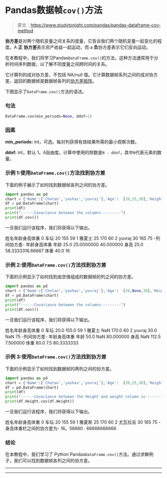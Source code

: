 # Pandas数据帧`cov()`方法

> 原文：<https://www.studytonight.com/pandas/pandas-dataframe-cov-method>

**协方差**是对两个随机变量之间关系的度量，它告诉我们两个随机变量一起变化的程度。A **正** **协方差**表示资产收益一起运动，而 a **负**协方差表示它们反向运动。

在本教程中，我们将学习Pandas`DataFrame.cov()`的方法。这种方法通常用于分析时间序列数据，以了解不同度量之间跨时间的关系。

它计算列的成对协方差，不包括 NA/null 值。它计算数据帧系列之间的成对协方差，返回的数据帧是数据帧各列的[协方差矩阵](https://en.wikipedia.org/wiki/Covariance_matrix)。

下图显示了`DataFrame.cov()`方法的语法。

### 句法

```py
DataFrame.cov(min_periods=None, ddof=1)
```

### 因素

**min_periods:** int，可选。每对列获得有效结果所需的最小观察次数。

**ddof:** int，默认 1。δ自由度。计算中使用的除数是`N - ddof`，其中`N`代表元素的数量。

### 示例 1:使用`DataFrame.cov()`方法找到协方差

下面的例子展示了如何找到数据帧各列之间的协方差。

```py
import pandas as pd
chart = {'Name':['Chetan','yashas','yuvraj'],'Age':  [20,25,30],'Height': [155,170,165],'Weight': [59,60,75]}
df = pd.DataFrame(chart)
print(df)
print("------Covariance between the columns---------")
print(df.cov())
```

一旦我们运行该程序，我们将获得以下输出。

姓名年龄身高体重
0 车坛 20 155 59
1 雅夏士 25 170 60
2 yuvraj 30 165 75
-列间协方差-
年龄身高体重
年龄 25.0 25.0000000 40.000000
身高 25.0 58.3333316.66667
体重 40.0 16

### 示例 2:使用`DataFrame.cov()`方法找到协方差

下面的示例显示了如何找到由空值组成的数据帧的列之间的协方差。

```py
import pandas as pd
chart = {'Name':['Chetan','yashas','yuvraj'],'Age':  [20,None,30],'Height': [155,170,None],'Weight': [59,60,75]}
df = pd.DataFrame(chart)
print(df)
print("------Covariance between the columns---------")
print(df.cov())
```

一旦我们运行该程序，我们将获得以下输出。

姓名年龄身高体重
0 车坛 20.0 155.0 59
1 雅夏士 NaN 170.0 60
2 yuvraj 30.0 NaN 75
-列间协方差-
年龄身高体重
年龄 50.0 NaN 80.000000
身高 NaN 112.5 7.500000
体重 80.0 7.5 80.3333333

### 示例 3:使用`DataFrame.cov()`方法找到协方差

下面的示例显示了如何找到数据帧的两列之间的协方差。

```py
import pandas as pd
chart = {'Name':['Chetan','yashas','yuvraj'],'Age':  [20,25,30],'Height': [155,170,165],'Weight': [59,60,75]}
df = pd.DataFrame(chart)
print(df)
print("------Covariance between the Height and weight column is---------")
print(df.Height.cov(df.Weight))
```

一旦我们运行该程序，我们将获得以下输出。

姓名年龄身高体重
0 车坛 20 155 59
1 雅夏斯 25 170 60
2 尤瓦拉吉 30 165 75
-身高体重栏之间的协方差为-
16。56660 . 66666666666

### 结论

在本教程中，我们学习了 Python Pandas`DataFrame.cov()`方法。通过求解例子，我们可以找到数据帧各列之间的协方差。

* * *

* * *